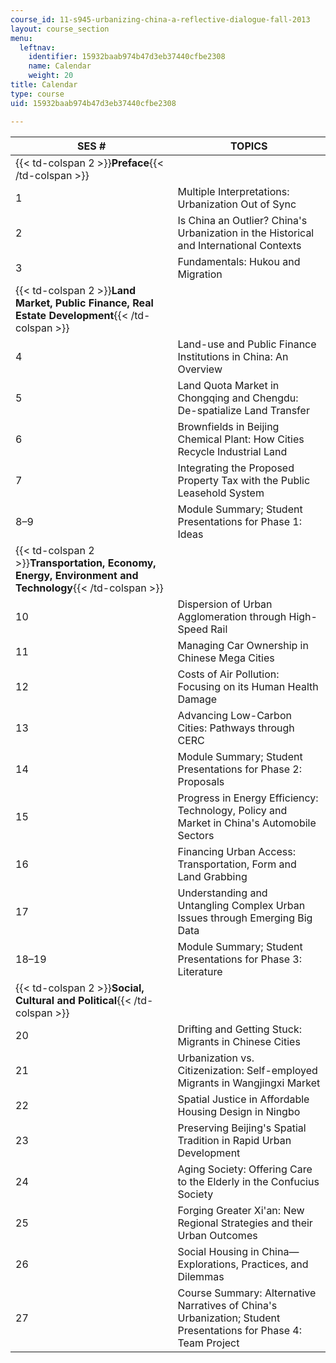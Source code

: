 ```yaml
---
course_id: 11-s945-urbanizing-china-a-reflective-dialogue-fall-2013
layout: course_section
menu:
  leftnav:
    identifier: 15932baab974b47d3eb37440cfbe2308
    name: Calendar
    weight: 20
title: Calendar
type: course
uid: 15932baab974b47d3eb37440cfbe2308

---
```


| SES # | TOPICS |
| --- | --- |
| {{< td-colspan 2 >}}**Preface**{{< /td-colspan >}} ||
| 1 | Multiple Interpretations: Urbanization Out of Sync |
| 2 | Is China an Outlier? China's Urbanization in the Historical and International Contexts |
| 3 | Fundamentals: Hukou and Migration |
| {{< td-colspan 2 >}}**Land Market, Public Finance, Real Estate Development**{{< /td-colspan >}} ||
| 4 | Land-use and Public Finance Institutions in China: An Overview |
| 5 | Land Quota Market in Chongqing and Chengdu: De-spatialize Land Transfer |
| 6 | Brownfields in Beijing Chemical Plant: How Cities Recycle Industrial Land |
| 7 | Integrating the Proposed Property Tax with the Public Leasehold System |
| 8–9 | Module Summary; Student Presentations for Phase 1: Ideas |
| {{< td-colspan 2 >}}**Transportation, Economy, Energy, Environment and Technology**{{< /td-colspan >}} ||
| 10 | Dispersion of Urban Agglomeration through High-Speed Rail |
| 11 | Managing Car Ownership in Chinese Mega Cities |
| 12 | Costs of Air Pollution: Focusing on its Human Health Damage |
| 13 | Advancing Low-Carbon Cities: Pathways through CERC |
| 14 | Module Summary; Student Presentations for Phase 2: Proposals |
| 15 | Progress in Energy Efficiency: Technology, Policy and Market in China's Automobile Sectors |
| 16 | Financing Urban Access: Transportation, Form and Land Grabbing |
| 17 | Understanding and Untangling Complex Urban Issues through Emerging Big Data |
| 18–19 | Module Summary; Student Presentations for Phase 3: Literature |
| {{< td-colspan 2 >}}**Social, Cultural and Political**{{< /td-colspan >}} ||
| 20 | Drifting and Getting Stuck: Migrants in Chinese Cities |
| 21 | Urbanization vs. Citizenization: Self-employed Migrants in Wangjingxi Market |
| 22 | Spatial Justice in Affordable Housing Design in Ningbo |
| 23 | Preserving Beijing's Spatial Tradition in Rapid Urban Development |
| 24 | Aging Society: Offering Care to the Elderly in the Confucius Society |
| 25 | Forging Greater Xi'an: New Regional Strategies and their Urban Outcomes |
| 26 | Social Housing in China—Explorations, Practices, and Dilemmas |
| 27 | Course Summary: Alternative Narratives of China's Urbanization; Student Presentations for Phase 4: Team Project